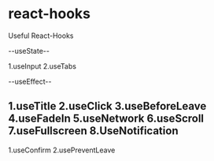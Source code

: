 # react-hooks

Useful React-Hooks

--useState--

1.useInput
2.useTabs

--useEffect--

1.useTitle
2.useClick
3.useBeforeLeave
4.useFadeIn
5.useNetwork
6.useScroll
7.useFullscreen
8.UseNotification
--
1.useConfirm
2.usePreventLeave
